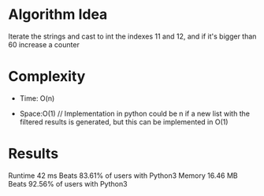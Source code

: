 # Algorithm Idea

Iterate the strings and cast to int the indexes 11 and 12, and if it's bigger than 60 increase a counter

# Complexity

- Time: O(n)

- Space:O(1) // Implementation in python could be n if a new list with the filtered results is generated, but this can be implemented in O(1)

# Results

Runtime
42
ms
Beats
83.61%
of users with Python3
Memory
16.46
MB
Beats
92.56%
of users with Python3